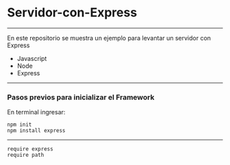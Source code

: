 # Servidor-con-Express

-----

En este repositorio se muestra un ejemplo para levantar un servidor con Express

- Javascript
- Node
- Express

-----

### Pasos previos para inicializar el Framework
En terminal ingresar:

```
npm init
npm install express
```
----
```
require express
require path
```